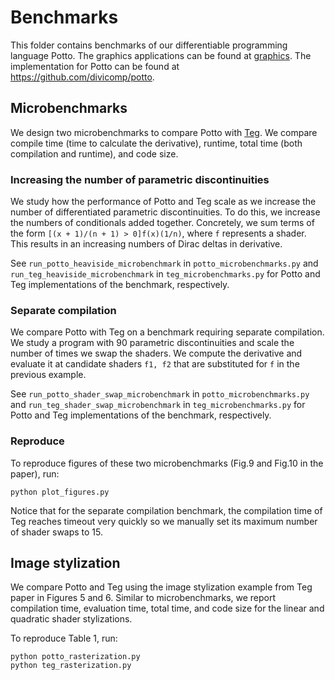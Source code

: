 # Benchmarks

This folder contains benchmarks of our differentiable programming language Potto. The graphics applications can be found at [graphics](../grahpics). The implementation for Potto can be found at https://github.com/divicomp/potto.


## Microbenchmarks

We design two microbenchmarks to compare Potto with [Teg](https://github.com/ChezJrk/Teg).
We compare compile time (time to calculate the derivative), runtime, total time (both compilation and runtime), and code size.

### Increasing the number of parametric discontinuities

We study how the performance of Potto and Teg scale as we increase the number of differentiated parametric discontinuities.
To do this, we increase the numbers of conditionals added together. Concretely, we sum terms of the form `[(x + 1)/(n + 1) > 0]f(x)(1/n)`, where `f` represents a shader. This results in an increasing numbers of Dirac deltas in derivative.

See `run_potto_heaviside_microbenchmark` in `potto_microbenchmarks.py` and `run_teg_heaviside_microbenchmark` in `teg_microbenchmarks.py` for Potto and Teg implementations of the benchmark, respectively.


### Separate compilation

We compare Potto with Teg on a benchmark requiring separate compilation. We study a program with 90 parametric discontinuities and scale the number of times we swap the shaders. We compute the derivative and evaluate it at candidate shaders `f1, f2` that are substituted for `f` in the previous example.

See `run_potto_shader_swap_microbenchmark` in `potto_microbenchmarks.py` and `run_teg_shader_swap_microbenchmark` in `teg_microbenchmarks.py` for Potto and Teg implementations of the benchmark, respectively.


### Reproduce

To reproduce figures of these two microbenchmarks (Fig.9 and Fig.10 in the paper), run:


```
python plot_figures.py
```

Notice that for the separate compilation benchmark, the compilation time of Teg reaches timeout very quickly so we manually set its maximum number of shader swaps to 15.


## Image stylization
We compare Potto and Teg using the image stylization example from Teg paper in Figures 5 and 6. Similar to microbenchmarks, we report compilation time, evaluation time, total time, and code size for the linear and quadratic shader stylizations.

To reproduce Table 1, run:
```
python potto_rasterization.py
python teg_rasterization.py
```
